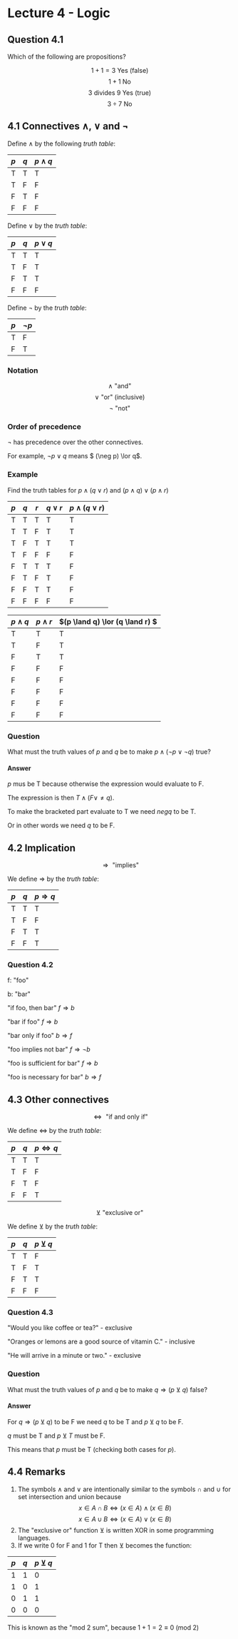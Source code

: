 # Lecture 4 - Logic

## Question 4.1

Which of the following are propositions?

$$1 + 1 = 3 \text { Yes } \text{ (false) }$$
$$1 + 1 \text { No}$$
$$3 \text { divides } 9 \text{ Yes } \text{ (true)}$$
$$3 \div 7 \text { No}$$

## 4.1 Connectives ∧, ∨ and ¬

Define $\land$ by the following _truth table_:

| $p$ | $q$ | $p \land q$ |
|-----|-----|-------------|
|  T  |  T  |     T       |
|  T  |  F  |     F       |
|  F  |  T  |     F       |
|  F  |  F  |     F       |

Define $\lor$ by the _truth table_:

| $p$ | $q$ | $p \lor q$ |
|-----|-----|------------|
|  T  |  T  |     T      |
|  T  |  F  |     T      |
|  F  |  T  |     T      |
|  F  |  F  |     F      |

Define $\neg$ by the _truth table_:

| $p$ | $\neg p$ |
|-----|----------|
|  T  |  F       |
|  F  |  T       |

### Notation

$$\land \text { "and" }$$
$$\lor \text { "or" (inclusive) }$$
$$\neg \text { "not" }$$

### Order of precedence

$\neg$ has precedence over the other connectives.

For example, $\neg p \lor q$ means $ (\neg p) \lor q$.

### Example

Find the truth tables for $p \land (q \lor r)$ and $(p \land q) \lor (p \land
r)$

| $p$ | $q$ | $r$ | $q \lor r$ | $p \land (q \lor r)$ |
|-----|-----|-----|------------|----------------------|
|  T  |  T  |  T  |     T      |     T                |
|  T  |  T  |  F  |     T      |     T                |
|  T  |  F  |  T  |     T      |     T                |
|  T  |  F  |  F  |     F      |     F                |
|  F  |  T  |  T  |     T      |     F                |
|  F  |  T  |  F  |     T      |     F                |
|  F  |  F  |  T  |     T      |     F                |
|  F  |  F  |  F  |     F      |     F                |

| $p \land q$ | $p \land r$ | $(p \land q) \lor (q \land r) $ |
|-------------|-------------|---------------------------------|
|     T       |     T       |     T                           |
|     T       |     F       |     T                           |
|     F       |     T       |     T                           |
|     F       |     F       |     F                           |
|     F       |     F       |     F                           |
|     F       |     F       |     F                           |
|     F       |     F       |     F                           |
|     F       |     F       |     F                           |

### Question

What must the truth values of $p$ and $q$ be to make $p \land (\neg p \lor \neg
q)$ true?

#### Answer

$p$ mus be T because otherwise the expression would evaluate to F.

The expression is then $T \land (F \lor \neq q)$.

To make the bracketed part evaluate to T we need $neg q$ to be T.

Or in other words we need $q$ to be F.

## 4.2 Implication

$$\Rightarrow \text { "implies" }$$

We define $\Rightarrow$ by the _truth table_:

| $p$ | $q$ | $p \Rightarrow q$ |
|-----|-----|------------|
|  T  |  T  |     T      |
|  T  |  F  |     F      |
|  F  |  T  |     T      |
|  F  |  F  |     T      |

### Question 4.2

f: "foo"

b: "bar"

"if foo, then bar" $f \Rightarrow b$

"bar if foo" $f \Rightarrow b$

"bar only if foo" $b \Rightarrow f$

"foo implies not bar" $f \Rightarrow \neg b$

"foo is sufficient for bar" $f \Rightarrow b$

"foo is necessary for bar" $b \Rightarrow f$

## 4.3 Other connectives

$$\iff \text { "if and only if" }$$

We define $\iff$ by the _truth table_:

| $p$ | $q$ | $p \iff q$ |
|-----|-----|------------|
|  T  |  T  |     T      |
|  T  |  F  |     F      |
|  F  |  T  |     F      |
|  F  |  F  |     T      |

$$\veebar \text { "exclusive or" }$$

We define $\veebar$ by the _truth table_:

| $p$ | $q$ | $p \veebar q$ |
|-----|-----|------------|
|  T  |  T  |     F      |
|  T  |  F  |     T      |
|  F  |  T  |     T      |
|  F  |  F  |     F      |

### Question 4.3

"Would you like coffee or tea?" - exclusive

"Oranges or lemons are a good source of vitamin C." - inclusive

"He will arrive in a minute or two." - exclusive

### Question

What must the truth values of _p_ and _q_ be to make $q \Rightarrow (p \veebar
q)$ false?

#### Answer

For $q \Rightarrow (p \veebar q)$ to be F we need $q$ to be T and $p \veebar q$
to be F.

$q$ must be T and $p \veebar T$ must be F.

This means that $p$ must be T (checking both cases for $p$).

## 4.4 Remarks

1. The symbols $\land$ and $\lor$ are intentionally similar to the symbols $\cap$
   and $\cup$ for set intersection and union because
   $$x \in A \cap B  \Leftrightarrow (x \in A) \land (x \in B)$$
   $$x \in A \cup B  \Leftrightarrow (x \in A) \lor (x \in B)$$
2. The "exclusive or" function $\veebar$ is written XOR in some programming
   languages.
3. If we write 0 for F and 1 for T then $\veebar$ becomes the function:

  | $p$ | $q$ | $p \veebar q$ |
  |-----|-----|------------|
  |  1  |  1  |     0      |
  |  1  |  0  |     1      |
  |  0  |  1  |     1      |
  |  0  |  0  |     0      |

  This is known as the "mod 2 sum", because $1 + 1 = 2 \equiv 0$ (mod 2)
